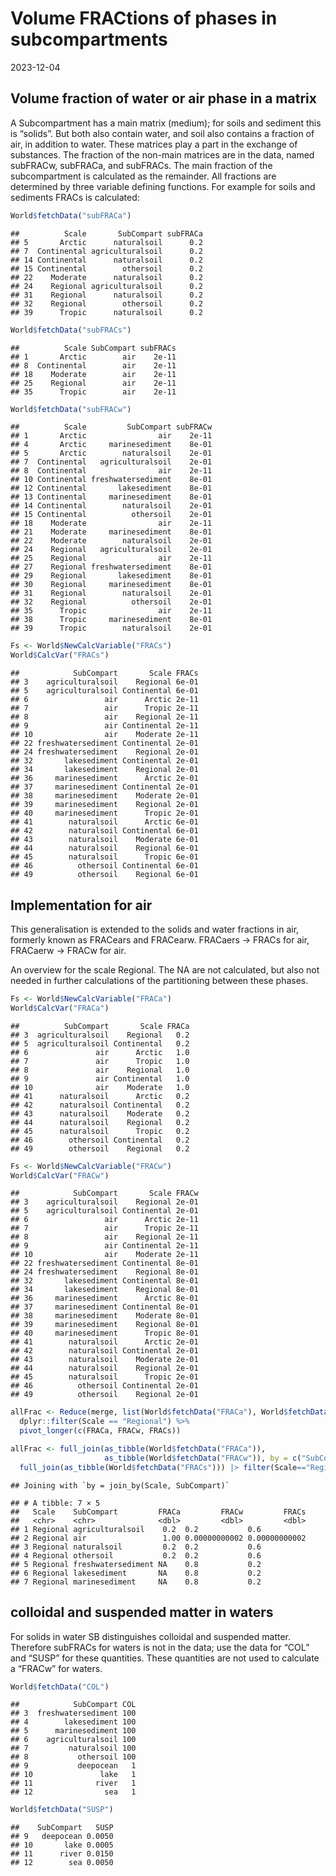 Volume FRACtions of phases in subcompartments
================
2023-12-04

## Volume fraction of water or air phase in a matrix

A Subcompartment has a main matrix (medium); for soils and sediment this
is “solids”. But both also contain water, and soil also contains a
fraction of air, in addition to water. These matrices play a part in the
exchange of substances. The fraction of the non-main matrices are in the
data, named subFRACw, subFRACa, and subFRACs. The main fraction of the
subcompartment is calculated as the remainder. All fractions are
determined by three variable defining functions. For example for soils
and sediments FRACs is calculated:

``` r
World$fetchData("subFRACa")
```

    ##          Scale       SubCompart subFRACa
    ## 5       Arctic      naturalsoil      0.2
    ## 7  Continental agriculturalsoil      0.2
    ## 14 Continental      naturalsoil      0.2
    ## 15 Continental        othersoil      0.2
    ## 22    Moderate      naturalsoil      0.2
    ## 24    Regional agriculturalsoil      0.2
    ## 31    Regional      naturalsoil      0.2
    ## 32    Regional        othersoil      0.2
    ## 39      Tropic      naturalsoil      0.2

``` r
World$fetchData("subFRACs")
```

    ##          Scale SubCompart subFRACs
    ## 1       Arctic        air    2e-11
    ## 8  Continental        air    2e-11
    ## 18    Moderate        air    2e-11
    ## 25    Regional        air    2e-11
    ## 35      Tropic        air    2e-11

``` r
World$fetchData("subFRACw")
```

    ##          Scale         SubCompart subFRACw
    ## 1       Arctic                air    2e-11
    ## 4       Arctic     marinesediment    8e-01
    ## 5       Arctic        naturalsoil    2e-01
    ## 7  Continental   agriculturalsoil    2e-01
    ## 8  Continental                air    2e-11
    ## 10 Continental freshwatersediment    8e-01
    ## 12 Continental       lakesediment    8e-01
    ## 13 Continental     marinesediment    8e-01
    ## 14 Continental        naturalsoil    2e-01
    ## 15 Continental          othersoil    2e-01
    ## 18    Moderate                air    2e-11
    ## 21    Moderate     marinesediment    8e-01
    ## 22    Moderate        naturalsoil    2e-01
    ## 24    Regional   agriculturalsoil    2e-01
    ## 25    Regional                air    2e-11
    ## 27    Regional freshwatersediment    8e-01
    ## 29    Regional       lakesediment    8e-01
    ## 30    Regional     marinesediment    8e-01
    ## 31    Regional        naturalsoil    2e-01
    ## 32    Regional          othersoil    2e-01
    ## 35      Tropic                air    2e-11
    ## 38      Tropic     marinesediment    8e-01
    ## 39      Tropic        naturalsoil    2e-01

``` r
Fs <- World$NewCalcVariable("FRACs")
World$CalcVar("FRACs")
```

    ##            SubCompart       Scale FRACs
    ## 3    agriculturalsoil    Regional 6e-01
    ## 5    agriculturalsoil Continental 6e-01
    ## 6                 air      Arctic 2e-11
    ## 7                 air      Tropic 2e-11
    ## 8                 air    Regional 2e-11
    ## 9                 air Continental 2e-11
    ## 10                air    Moderate 2e-11
    ## 22 freshwatersediment Continental 2e-01
    ## 24 freshwatersediment    Regional 2e-01
    ## 32       lakesediment Continental 2e-01
    ## 34       lakesediment    Regional 2e-01
    ## 36     marinesediment      Arctic 2e-01
    ## 37     marinesediment Continental 2e-01
    ## 38     marinesediment    Moderate 2e-01
    ## 39     marinesediment    Regional 2e-01
    ## 40     marinesediment      Tropic 2e-01
    ## 41        naturalsoil      Arctic 6e-01
    ## 42        naturalsoil Continental 6e-01
    ## 43        naturalsoil    Moderate 6e-01
    ## 44        naturalsoil    Regional 6e-01
    ## 45        naturalsoil      Tropic 6e-01
    ## 46          othersoil Continental 6e-01
    ## 49          othersoil    Regional 6e-01

## Implementation for air

This generalisation is extended to the solids and water fractions in
air, formerly known as FRACears and FRACearw. FRACaers -\> FRACs for
air, FRACaerw -\> FRACw for air.

An overview for the scale Regional. The NA are not calculated, but also
not needed in further calculations of the partitioning between these
phases.

``` r
Fs <- World$NewCalcVariable("FRACa")
World$CalcVar("FRACa")
```

    ##          SubCompart       Scale FRACa
    ## 3  agriculturalsoil    Regional   0.2
    ## 5  agriculturalsoil Continental   0.2
    ## 6               air      Arctic   1.0
    ## 7               air      Tropic   1.0
    ## 8               air    Regional   1.0
    ## 9               air Continental   1.0
    ## 10              air    Moderate   1.0
    ## 41      naturalsoil      Arctic   0.2
    ## 42      naturalsoil Continental   0.2
    ## 43      naturalsoil    Moderate   0.2
    ## 44      naturalsoil    Regional   0.2
    ## 45      naturalsoil      Tropic   0.2
    ## 46        othersoil Continental   0.2
    ## 49        othersoil    Regional   0.2

``` r
Fs <- World$NewCalcVariable("FRACw")
World$CalcVar("FRACw")
```

    ##            SubCompart       Scale FRACw
    ## 3    agriculturalsoil    Regional 2e-01
    ## 5    agriculturalsoil Continental 2e-01
    ## 6                 air      Arctic 2e-11
    ## 7                 air      Tropic 2e-11
    ## 8                 air    Regional 2e-11
    ## 9                 air Continental 2e-11
    ## 10                air    Moderate 2e-11
    ## 22 freshwatersediment Continental 8e-01
    ## 24 freshwatersediment    Regional 8e-01
    ## 32       lakesediment Continental 8e-01
    ## 34       lakesediment    Regional 8e-01
    ## 36     marinesediment      Arctic 8e-01
    ## 37     marinesediment Continental 8e-01
    ## 38     marinesediment    Moderate 8e-01
    ## 39     marinesediment    Regional 8e-01
    ## 40     marinesediment      Tropic 8e-01
    ## 41        naturalsoil      Arctic 2e-01
    ## 42        naturalsoil Continental 2e-01
    ## 43        naturalsoil    Moderate 2e-01
    ## 44        naturalsoil    Regional 2e-01
    ## 45        naturalsoil      Tropic 2e-01
    ## 46          othersoil Continental 2e-01
    ## 49          othersoil    Regional 2e-01

``` r
allFrac <- Reduce(merge, list(World$fetchData("FRACa"), World$fetchData("FRACw"), World$fetchData("FRACs"))) %>%
  dplyr::filter(Scale == "Regional") %>%
  pivot_longer(c(FRACa, FRACw, FRACs))

allFrac <- full_join(as_tibble(World$fetchData("FRACa")),
                     as_tibble(World$fetchData("FRACw")), by = c("SubCompart","Scale")) |> 
  full_join(as_tibble(World$fetchData("FRACs"))) |> filter(Scale=="Regional") |> print()
```

    ## Joining with `by = join_by(Scale, SubCompart)`

    ## # A tibble: 7 × 5
    ##   Scale    SubCompart         FRACa         FRACw         FRACs
    ##   <chr>    <chr>              <dbl>         <dbl>         <dbl>
    ## 1 Regional agriculturalsoil    0.2  0.2           0.6          
    ## 2 Regional air                 1.00 0.00000000002 0.00000000002
    ## 3 Regional naturalsoil         0.2  0.2           0.6          
    ## 4 Regional othersoil           0.2  0.2           0.6          
    ## 5 Regional freshwatersediment NA    0.8           0.2          
    ## 6 Regional lakesediment       NA    0.8           0.2          
    ## 7 Regional marinesediment     NA    0.8           0.2

## colloidal and suspended matter in waters

For solids in water SB distinguishes colloidal and suspended matter.
Therefore subFRACs for waters is not in the data; use the data for “COL”
and “SUSP” for these quantities. These quantities are not used to
calculate a “FRACw” for waters.

``` r
World$fetchData("COL")
```

    ##            SubCompart COL
    ## 3  freshwatersediment 100
    ## 4        lakesediment 100
    ## 5      marinesediment 100
    ## 6    agriculturalsoil 100
    ## 7         naturalsoil 100
    ## 8           othersoil 100
    ## 9           deepocean   1
    ## 10               lake   1
    ## 11              river   1
    ## 12                sea   1

``` r
World$fetchData("SUSP")
```

    ##    SubCompart   SUSP
    ## 9   deepocean 0.0050
    ## 10       lake 0.0005
    ## 11      river 0.0150
    ## 12        sea 0.0050
